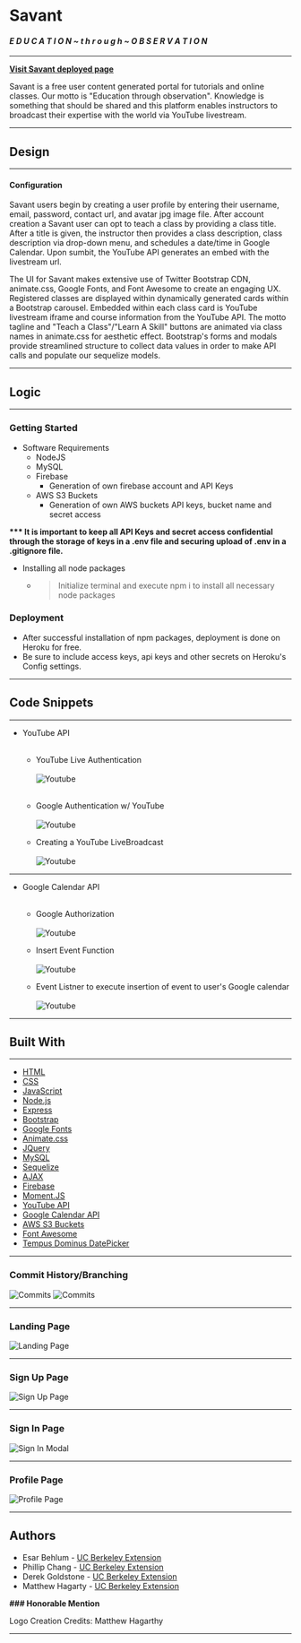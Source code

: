 # Savant
#### <i> E D U C A T I O N ~ t h r o u g h ~ O B S E R V A T I O N</i>
<hr>

<b>[Visit Savant deployed page](https://savant-pc.herokuapp.com/)</b>

Savant is a free user content generated portal for tutorials and online classes. Our motto is "Education through observation". Knowledge is something that should be shared and this platform enables instructors to broadcast their expertise with the world via YouTube livestream.
<hr>

## Design
<hr>

#### Configuration

Savant users begin by creating a user profile by entering their username, email, password, contact url, and avatar jpg image file. After account creation a Savant user can opt to teach a class by providing a class title. After a title is given, the instructor then provides a class description, class description via drop-down menu, and schedules a date/time in Google Calendar. Upon sumbit, the YouTube API generates an embed with the livestream url. 

The UI for Savant makes extensive use of Twitter Bootstrap CDN, animate.css, Google Fonts, and Font Awesome to create an engaging UX. Registered classes are displayed within dynamically generated cards within a Bootstrap carousel. Embedded within each class card is YouTube livestream iframe and course information from the YouTube API. The motto tagline and "Teach a Class"/"Learn A Skill" buttons are animated via class names in animate.css for aesthetic effect. Bootstrap's forms and modals provide streamlined structure to collect data values in order to make API calls and populate our sequelize models.
<hr>

## Logic
<hr>

### Getting Started

* Software Requirements
    * NodeJS
    * MySQL
    * Firebase
        * Generation of own firebase account and API Keys
    * AWS S3 Buckets
        * Generation of own AWS buckets API keys, bucket name and secret access

<b>*** It is important to keep all API Keys and secret access confidential through the storage of keys in a .env file and securing upload of .env in a .gitignore file.</b>

 * Installing all node packages
    * >Initialize terminal and execute npm i to install all necessary node packages

### Deployment
* After successful installation of npm packages, deployment is done on Heroku for free.
* Be sure to include access keys, api keys and other secrets on Heroku's Config settings.

____
## Code Snippets
<hr>

* YouTube API <br><br>
    * YouTube Live Authentication <br><br>
    ![Youtube](./public/assets/images/yt-load.png)
    <br>
    
    * Google Authentication w/ YouTube <br><br>
    ![Youtube](./public/assets/images/yt-auth.png)
    
    * Creating a YouTube LiveBroadcast <br><br>
    ![Youtube](./public/assets/images/yt-live-config.png)

_______
* Google Calendar API <br><br>
    * Google Authorization <br><br>
    ![Youtube](./public/assets/images/calendar-init.png)
    
    * Insert Event Function <br><br>
    ![Youtube](./public/assets/images/calendar-content.png)
    
    * Event Listner to execute insertion of event to user's Google calendar <br><br>
    ![Youtube](./public/assets/images/calendar-insert.png)
_____
## Built With
_____

* [HTML](https://developer.mozilla.org/en-US/docs/Web/Guide/HTML/HTML5)
* [CSS](https://developer.mozilla.org/en-US/docs/Web/CSS)
* [JavaScript](https://developer.mozilla.org/en-US/docs/Web/JavaScript/Reference)
* [Node.js](https://nodejs.org/en/docs/)
* [Express](https://www.npmjs.com/package/express)
* [Bootstrap](https://getbootstrap.com/docs/4.3/getting-started/introduction/)
* [Google Fonts](https://developers.google.com/fonts/)
* [Animate.css](https://github.com/daneden/animate.css)
* [JQuery](https://api.jquery.com/)
* [MySQL](https://dev.mysql.com/doc/)
* [Sequelize](http://docs.sequelizejs.com/manual/getting-started.html)
* [AJAX](https://api.jquery.com/category/ajax/)
* [Firebase](https://firebase.google.com/docs)
* [Moment.JS](https://momentjs.com/docs/)
* [YouTube API](https://developers.google.com/youtube/v3/)
* [Google Calendar API](https://developers.google.com/calendar/)
* [AWS S3 Buckets](https://aws.amazon.com/s3/)
* [Font Awesome](https://fontawesome.com/)
* [Tempus Dominus DatePicker](https://tempusdominus.github.io/bootstrap-4/)
___
### Commit History/Branching

![Commits](./public/assets/images/Commits.png)
![Commits](./public/assets/images/Charts.png)
___

### Landing Page
![Landing Page](./public/assets/images/Landing.gif)

____
### Sign Up Page
![Sign Up Page](./public/assets/images/Sign-up.gif)

_____
### Sign In Page
![Sign In Modal](./public/assets/images/Sign-in.gif)

_____
### Profile Page
![Profile Page](./public/assets/images/Profile.gif)

_____

## Authors

* Esar Behlum - [UC Berkeley Extension](https://github.com/esarnb)
* Phillip Chang - [UC Berkeley Extension](https://github.com/PhillipChang)
* Derek Goldstone - [UC Berkeley Extension](https://www.linkedin.com/in/derek-goldstone-482884a3/)
* Matthew Hagarty - [UC Berkeley Extension](https://github.com/matthewryanhagarty)

<b> ### Honorable Mention</b>

Logo Creation Credits: Matthew Hagarthy
___